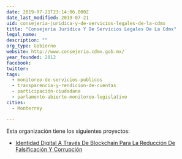```yaml
---
date: 2019-07-21T23:14:06.000Z
date_last_modified: 2019-07-21
uid: consejeria-juridica-y-de-servicios-legales-de-la-cdmx
title: "Consejería Jurídica Y De Servicios Legales De La Cdmx"
legal_name: 
description: ""
org_type: Gobierno
website: http://www.consejeria.cdmx.gob.mx/
year_founded: 2012
facebook: 
twitter: 
tags:
  - monitoreo-de-servicios-publicos
  - transparencia-y-rendicion-de-cuentas
  - participación-ciudadana
  - parlamento-abierto-monitoreo-legislativo
cities: 
  - Monterrey

---
```


Esta organización tiene los siguientes proyectos:

- [Identidad Digital A Través De Blockchain Para La Reducción De Falsificación Y Corrupción](/i/identidad-digital-a-traves-de-blockchain-para-la-reduccion-de-falsificacion-y-corrupcion.html)
